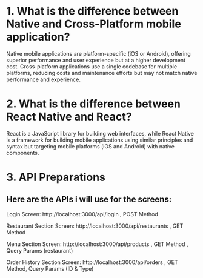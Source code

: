 # 1. What is the difference between Native and Cross-Platform mobile application?

Native mobile applications are platform-specific (iOS or Android), offering superior performance and user experience but at a higher development cost. Cross-platform applications use a single codebase for multiple platforms, reducing costs and maintenance efforts but may not match native performance and experience.

# 2. What is the difference between React Native and React?

React is a JavaScript library for building web interfaces, while React Native is a framework for building mobile applications using similar principles and syntax but targeting mobile platforms (iOS and Android) with native components.

# 3. API Preparations

## Here are the APIs i will use for the screens:

Login Screen: http://localhost:3000/api/login , POST Method

Restaurant Section Screen: http://localhost:3000/api/restaurants , GET Method

Menu Section Screen: http://localhost:3000/api/products , GET Method , Query Params (restaurant)

Order History Section Screen: http://localhost:3000/api/orders , GET Method, Query Params (ID & Type)
